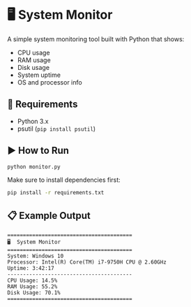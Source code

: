 # 🖥️ System Monitor

A simple system monitoring tool built with Python that shows:

- CPU usage
- RAM usage
- Disk usage
- System uptime
- OS and processor info

## 🔧 Requirements

- Python 3.x
- psutil (`pip install psutil`)

## ▶️ How to Run

```bash
python monitor.py
```

Make sure to install dependencies first:

```bash
pip install -r requirements.txt
```

## 📋 Example Output

```
========================================
🖥️  System Monitor
========================================
System: Windows 10
Processor: Intel(R) Core(TM) i7-9750H CPU @ 2.60GHz
Uptime: 3:42:17
----------------------------------------
CPU Usage: 14.5%
RAM Usage: 55.2%
Disk Usage: 70.1%
========================================
```
